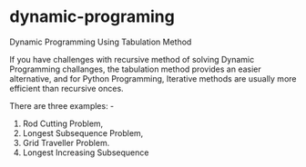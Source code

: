 # dynamic-programing
Dynamic Programming Using Tabulation Method

If you have challenges with recursive method of solving Dynamic Programming challanges, the tabulation method
provides an easier alternative, and for Python Programming, Iterative methods are usually more efficient than 
recursive onces.

There are three examples: - 
  1. Rod Cutting Problem,
  2. Longest Subsequence Problem,
  3. Grid Traveller Problem.
  4. Longest Increasing Subsequence
